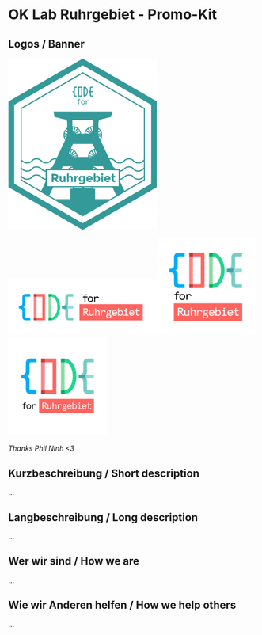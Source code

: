 # OK Lab Ruhrgebiet - Promo-Kit

## Logos / Banner

<img src="https://raw.githubusercontent.com/codeforruhrgebiet/promo/master/hexagon-logo-web.png" width="300" alt="Hexagon">

<img src="https://raw.githubusercontent.com/codeforruhrgebiet/promo/master/logo-long.png" width="300" alt="Landscape"><img src="https://raw.githubusercontent.com/codeforruhrgebiet/promo/master/logo-profil-square.png" width="200" alt="Profil-Square"><img src="https://raw.githubusercontent.com/codeforruhrgebiet/promo/master/logo-profil.png" width="200" alt="Profil">

*Thanks Phil Ninh <3*

## Kurzbeschreibung / Short description
...

## Langbeschreibung / Long description
...

## Wer wir sind / How we are
...

## Wie wir Anderen helfen / How we help others
...
